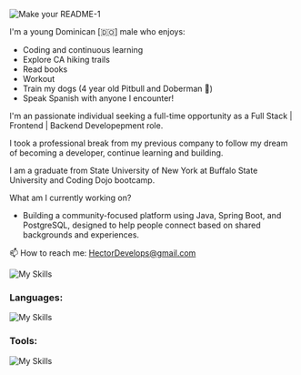 <p align="center">
 

![Make your README-1](https://github.com/user-attachments/assets/88037855-8b47-40f2-a6cd-1a7c94bd5732)

</p>


I'm a young Dominican [🇩🇴] male who enjoys:
- Coding and continuous learning 
- Explore CA hiking trails
- Read books
- Workout 
- Train my dogs (4 year old Pitbull and Doberman 🐶)
- Speak Spanish with anyone I encounter! 

I'm an passionate individual seeking a full-time opportunity as a Full Stack | Frontend | Backend Developepment role. 

I took a professional break from my previous company to follow my dream of becoming a developer, continue learning and building. 

I am a graduate from State University of New York at Buffalo State University and Coding Dojo bootcamp. 

What am I currently working on?
- Building a community-focused platform using Java, Spring Boot, and PostgreSQL, designed to help people connect based on shared backgrounds and experiences.



📫 How to reach me: HectorDevelops@gmail.com 

![My Skills](https://go-skill-icons.vercel.app/api/icons?i=linkedin,github)

<h3 align="left">Languages:</h3>

![My Skills](https://go-skill-icons.vercel.app/api/icons?i=js,html,java,python,cs)



<h3 align="left">Tools:</h3>

![My Skills](https://go-skill-icons.vercel.app/api/icons?i=git,bootstrap,expressjs,mysql,idea,nodejs,mongodb,tailwindcss,react)








  
